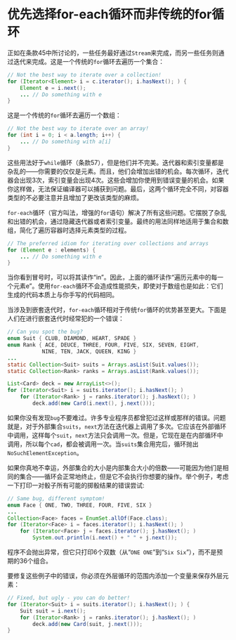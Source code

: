 # 优先选择for-each循环而非传统的for循环

正如在条款45中所讨论的，一些任务最好通过`Stream`来完成，而另一些任务则通过迭代来完成。这是一个传统的`for`循环去遍历一个集合：

```java
// Not the best way to iterate over a collection!
for (Iterator<Element> i = c.iterator(); i.hasNext(); ) {
	Element e = i.next();
	... // Do something with e
}
```

这是一个传统的`for`循环去遍历一个数组：

```java
// Not the best way to iterate over an array!
for (int i = 0; i < a.length; i++) {
	... // Do something with a[i]
}
```

这些用法好于`while`循环（条款57），但是他们并不完美。迭代器和索引变量都是杂乱的——你需要的仅仅是元素。而且，他们会增加出错的机会。每次循环，迭代器会出现3次，索引变量会出现4次。这些会增加你使用到错误变量的机会。如果你这样做，无法保证编译器可以捕获到问题。最后，这两个循环完全不同，对容器类型的不必要注意并且增加了更改该类型的麻烦。

`for-each`循环（官方叫法，增强的`for`语句）解决了所有这些问题。它摆脱了杂乱和出错的机会，通过隐藏迭代器或者索引变量。最终的用法同样地适用于集合和数组，简化了遍历容器时选择元素类型的过程。

```java
// The preferred idiom for iterating over collections and arrays
for (Element e : elements) {
	... // Do something with e
}
```

当你看到冒号时，可以将其读作“in”。因此，上面的循环读作“遍历元素中的每一个元素e”。使用`for-each`循环不会造成性能损失，即使对于数组也是如此：它们生成的代码本质上与你手写的代码相同。

当涉及到嵌套迭代时，`for-each`循环相对于传统`for`循环的优势甚至更大。下面是人们在进行嵌套迭代时经常犯的一个错误：

```java
// Can you spot the bug?
enum Suit { CLUB, DIAMOND, HEART, SPADE }
enum Rank { ACE, DEUCE, THREE, FOUR, FIVE, SIX, SEVEN, EIGHT, 
           NINE, TEN, JACK, QUEEN, KING }
...
static Collection<Suit> suits = Arrays.asList(Suit.values());
static Collection<Rank> ranks = Arrays.asList(Rank.values());

List<Card> deck = new ArrayList<>();
for (Iterator<Suit> i = suits.iterator(); i.hasNext(); )
	for (Iterator<Rank> j = ranks.iterator(); j.hasNext(); )
		deck.add(new Card(i.next(), j.next()));
```

如果你没有发现`bug`不要难过。许多专业程序员都曾犯过这样或那样的错误。问题就是，对于外部集合`suits`，`next`方法在迭代器上调用了多次。它应该在外部循环中调用，这样每个`suit`，`next`方法只会调用一次。但是，它现在是在内部循环中调用，所以每个`cad`，都会被调用一次。当`suits`集合用完后，循环抛出`NoSuchElementException`。

如果你真地不幸运，外部集合的大小是内部集合大小的倍数——可能因为他们是相同的集合——循环会正常地终止，但是它不会执行你想要的操作。举个例子，考虑一下打印一对骰子所有可能的掷骰结果的错误尝试:	

```java
// Same bug, different symptom!
enum Face { ONE, TWO, THREE, FOUR, FIVE, SIX }
...
Collection<Face> faces = EnumSet.allOf(Face.class);
for (Iterator<Face> i = faces.iterator(); i.hasNext(); )
	for (Iterator<Face> j = faces.iterator(); j.hasNext(); )
		System.out.println(i.next() + " " + j.next());
```

程序不会抛出异常，但它只打印6个双数（从“`ONE ONE`”到“`Six Six`”），而不是预期的36个组合。

要修复这些例子中的错误，你必须在外层循环的范围内添加一个变量来保存外层元素：

```java
// Fixed, but ugly - you can do better!
for (Iterator<Suit> i = suits.iterator(); i.hasNext(); ) {
	Suit suit = i.next();
	for (Iterator<Rank> j = ranks.iterator(); j.hasNext(); )
		deck.add(new Card(suit, j.next()));
}
```

